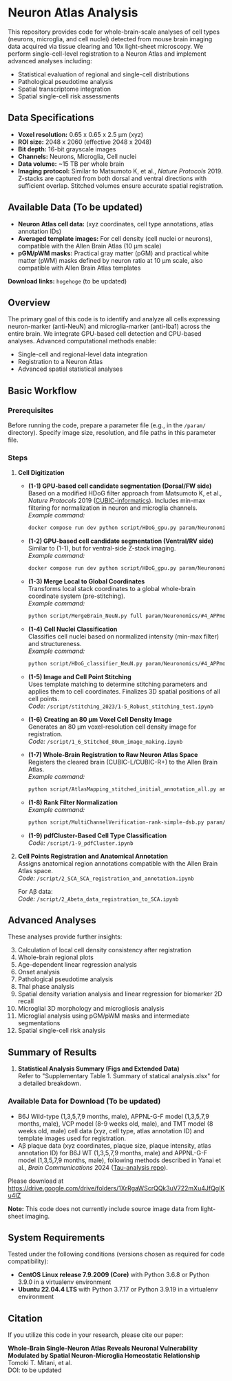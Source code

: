 # Neuron Atlas Analysis

This repository provides code for whole-brain-scale analyses of cell types (neurons, microglia, and cell nuclei) detected from mouse brain imaging data acquired via tissue clearing and 10x light-sheet microscopy. We perform single-cell-level registration to a Neuron Atlas and implement advanced analyses including:
- Statistical evaluation of regional and single-cell distributions
- Pathological pseudotime analysis
- Spatial transcriptome integration
- Spatial single-cell risk assessments

## Data Specifications
- **Voxel resolution:** 0.65 x 0.65 x 2.5 µm (xyz)  
- **ROI size:** 2048 x 2060 (effective 2048 x 2048)  
- **Bit depth:** 16-bit grayscale images  
- **Channels:** Neurons, Microglia, Cell nuclei  
- **Data volume:** ~15 TB per whole brain  
- **Imaging protocol:** Similar to Matsumoto K, et al., *Nature Protocols* 2019. Z-stacks are captured from both dorsal and ventral directions with sufficient overlap. Stitched volumes ensure accurate spatial registration.

## Available Data (To be updated)
- **Neuron Atlas cell data:** (xyz coordinates, cell type annotations, atlas annotation IDs)  
- **Averaged template images:** For cell density (cell nuclei or neurons), compatible with the Allen Brain Atlas (10 µm scale)  
- **pGM/pWM masks:** Practical gray matter (pGM) and practical white matter (pWM) masks defined by neuron ratio at 10 µm scale, also compatible with Allen Brain Atlas templates

**Download links:** `hogehoge` (to be updated)

## Overview
The primary goal of this code is to identify and analyze all cells expressing neuron-marker (anti-NeuN) and microglia-marker (anti-Iba1) across the entire brain. We integrate GPU-based cell detection and CPU-based analyses. Advanced computational methods enable:
- Single-cell and regional-level data integration
- Registration to a Neuron Atlas
- Advanced spatial statistical analyses

## Basic Workflow

### Prerequisites
Before running the code, prepare a parameter file (e.g., in the `/param/` directory). Specify image size, resolution, and file paths in this parameter file.

### Steps
1. **Cell Digitization**
   - **(1-1) GPU-based cell candidate segmentation (Dorsal/FW side)**  
     Based on a modified HDoG filter approach from Matsumoto K, et al., *Nature Protocols* 2019 ([CUBIC-informatics](https://github.com/lsb-riken/CUBIC-informatics)). Includes min-max filtering for normalization in neuron and microglia channels.  
     *Example command:*  
     ```bash
     docker compose run dev python script/HDoG_gpu.py param/Neuronomics/#4_APPmodel_Ctr1m_1_2022_1104_1550/param_HDoG_FW.json --exec build/src/3D/HDoG3D_NeuN_ver3_Rank_simple_3_color
     ```
   
   - **(1-2) GPU-based cell candidate segmentation (Ventral/RV side)**  
     Similar to (1-1), but for ventral-side Z-stack imaging.  
     *Example command:*  
     ```bash
     docker compose run dev python script/HDoG_gpu.py param/Neuronomics/#4_APPmodel_Ctr1m_1_2022_1104_1550/param_HDoG_FW.json --exec build/src/3D/HDoG3D_NeuN_ver3_Rank_simple_3_color
     ```
   
   - **(1-3) Merge Local to Global Coordinates**  
     Transforms local stack coordinates to a global whole-brain coordinate system (pre-stitching).  
     *Example command:*  
     ```bash
     python script/MergeBrain_NeuN.py full param/Neuronomics/#4_APPmodel_Ctr1m_1_2022_1104_1550/param_merge.json
     ```
   
   - **(1-4) Cell Nuclei Classification**  
     Classifies cell nuclei based on normalized intensity (min-max filter) and structureness.  
     *Example command:*  
     ```bash
     python script/HDoG_classifier_NeuN.py param/Neuronomics/#4_APPmodel_Ctr1m_1_2022_1104_1550/param_classify.json
     ```
   
   - **(1-5) Image and Cell Point Stitching**  
     Uses template matching to determine stitching parameters and applies them to cell coordinates. Finalizes 3D spatial positions of all cell points.  
     *Code:* `/script/stitching_2023/1-5_Robust_stitching_test.ipynb`
   
   - **(1-6) Creating an 80 µm Voxel Cell Density Image**  
     Generates an 80 µm voxel-resolution cell density image for registration.  
     *Code:* `/script/1_6_Stitched_80um_image_making.ipynb`
   
   - **(1-7) Whole-Brain Registration to Raw Neuron Atlas Space**  
     Registers the cleared brain (CUBIC-L/CUBIC-R+) to the Allen Brain Atlas.  
     *Example command:*  
     ```bash
     python script/AtlasMapping_stitched_initial_annotation_all.py annotation param/Neuronomics/#4_APPmodel_Ctr1m_1_2022_1104_1550/param_mapping_R.json -p 20
     ```
   
   - **(1-8) Rank Filter Normalization**  
     *Example command:*  
     ```bash
     python script/MultiChannelVerification-rank-simple-dsb.py param/Neuronomics/#4_APPmodel_Ctr1m_1_2022_1104_1550/param_multichannel-rank.json -p 5
     ```
   
   - **(1-9) pdfCluster-Based Cell Type Classification**  
     *Code:* `/script/1-9_pdfCluster.ipynb`

2. **Cell Points Registration and Anatomical Annotation**  
   Assigns anatomical region annotations compatible with the Allen Brain Atlas space.  
   *Code:* `/script/2_SCA_SCA_registration_and_annotation.ipynb`

   For Aβ data:  
   *Code:* `/script/2_Abeta_data_registration_to_SCA.ipynb`


## Advanced Analyses
These analyses provide further insights:

3. Calculation of local cell density consistency after registration  
4. Whole-brain regional plots  
5. Age-dependent linear regression analysis  
6. Onset analysis  
7. Pathological pseudotime analysis  
8. Thal phase analysis  
9. Spatial density variation analysis and linear regression for biomarker 2D recall  
10. Microglial 3D morphology and microgliosis analysis  
11. Microglial analysis using pGM/pWM masks and intermediate segmentations  
12. Spatial single-cell risk analysis

## Summary of Results
1. **Statistical Analysis Summary (Figs and Extended Data)**  
   Refer to "Supplementary Table 1. Summary of statical analysis.xlsx" for a detailed breakdown.

### Available Data for Download (To be updated)
- B6J Wild-type (1,3,5,7,9 months, male), APPNL-G-F model (1,3,5,7,9 months, male), VCP model (8-9 weeks old, male), and TMT model (8 weeks old, male) cell data (xyz, cell type, atlas annotation ID) and template images used for registration.
- Aβ plaque data (xyz coordinates, plaque size, plaque intensity, atlas annotation ID) for B6J WT (1,3,5,7,9 months, male) and APPNL-G-F model (1,3,5,7,9 months, male), following methods described in Yanai et al., *Brain Communications* 2024 ([Tau-analysis repo](https://github.com/OrganismalSystemsBiology/Tau-analysis.git)).

Please download at https://drive.google.com/drive/folders/1XrRgaWScrQQk3uV722mXu4JfQgIKu4IZ


**Note:** This code does not currently include source image data from light-sheet imaging.

## System Requirements
Tested under the following conditions (versions chosen as required for code compatibility):
- **CentOS Linux release 7.9.2009 (Core)** with Python 3.6.8 or Python 3.9.0 in a virtualenv environment
- **Ubuntu 22.04.4 LTS** with Python 3.7.17 or Python 3.9.19 in a virtualenv environment

## Citation
If you utilize this code in your research, please cite our paper:

**Whole-Brain Single-Neuron Atlas Reveals Neuronal Vulnerability Modulated by Spatial Neuron-Microglia Homeostatic Relationship**  
Tomoki T. Mitani, et al.  
DOI: to be updated
